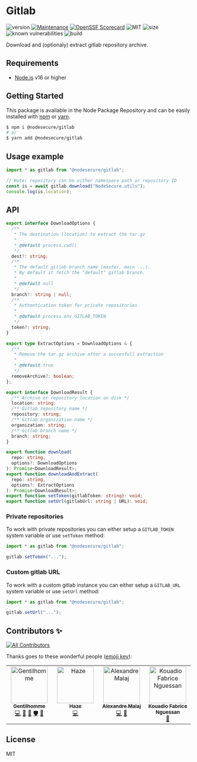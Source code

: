 # Gitlab

![version](https://img.shields.io/badge/dynamic/json.svg?style=for-the-badge&url=https://raw.githubusercontent.com/NodeSecure/gitlab/master/package.json&query=$.version&label=Version)
[![Maintenance](https://img.shields.io/badge/Maintained%3F-yes-green.svg?style=for-the-badge)](https://github.com/NodeSecure/gitlab/commit-activity)
[![OpenSSF
Scorecard](https://api.securityscorecards.dev/projects/github.com/NodeSecure/gitlab/badge?style=for-the-badge)](https://api.securityscorecards.dev/projects/github.com/NodeSecure/gitlab)
![MIT](https://img.shields.io/github/license/mashape/apistatus.svg?style=for-the-badge)
![size](https://img.shields.io/github/repo-size/NodeSecure/gitlab?style=for-the-badge)
![known vulnerabilities](https://img.shields.io/snyk/vulnerabilities/github/NodeSecure/gitlab?style=for-the-badge)
![build](https://img.shields.io/github/actions/workflow/status/NodeSecure/gitlab/node.js.yml?style=for-the-badge)

Download and (optionaly) extract gitlab repository archive.

## Requirements

- [Node.js](https://nodejs.org/en/) v16 or higher

## Getting Started

This package is available in the Node Package Repository and can be easily installed with [npm](https://docs.npmjs.com/getting-started/what-is-npm) or [yarn](https://yarnpkg.com).

```bash
$ npm i @nodesecure/gitlab
# or
$ yarn add @nodesecure/gitlab
```

## Usage example

```js
import * as gitlab from "@nodesecure/gitlab";

// Note: repository can be either namespace path or repository ID
const is = await gitlab.download("NodeSecure.utils");
console.log(is.location);
```

## API

```ts
export interface DownloadOptions {
  /**
   * The destination (location) to extract the tar.gz
   *
   * @default process.cwd()
   */
  dest?: string;
  /**
   * The default gitlab branch name (master, main ...).
   * By default it fetch the "default" gitlab branch.
   *
   * @default null
   */
  branch?: string | null;
  /**
   * Authentication token for private repositories
   *
   * @default process.env.GITLAB_TOKEN
   */
  token?: string;
}

export type ExtractOptions = DownloadOptions & {
  /**
   * Remove the tar.gz archive after a succesfull extraction
   *
   * @default true
   */
  removeArchive?: boolean;
};

export interface DownloadResult {
  /** Archive or repository location on disk */
  location: string;
  /** Gitlab repository name */
  repository: string;
  /** Gitlab organization name */
  organization: string;
  /** Gitlab branch name */
  branch: string;
}

export function download(
  repo: string,
  options?: DownloadOptions
): Promise<DownloadResult>;
export function downloadAndExtract(
  repo: string,
  options?: ExtractOptions
): Promise<DownloadResult>;
export function setToken(gitlabToken: string): void;
export function setUrl(gitlabUrl: string | URL): void;
```

### Private repositories

To work with private repositories you can either setup a `GITLAB_TOKEN` system variable or use `setToken` method:

```js
import * as gitlab from "@nodesecure/gitlab";

gitlab.setToken("...");
```

### Custom gitlab URL

To work with a custom gitlab instance you can either setup a `GITLAB_URL` system variable or use `setUrl` method:

```js
import * as gitlab from "@nodesecure/gitlab";

gitlab.setUrl("...");
```

## Contributors ✨

<!-- ALL-CONTRIBUTORS-BADGE:START - Do not remove or modify this section -->
[![All Contributors](https://img.shields.io/badge/all_contributors-4-orange.svg?style=flat-square)](#contributors-)
<!-- ALL-CONTRIBUTORS-BADGE:END -->

Thanks goes to these wonderful people ([emoji key](https://allcontributors.org/docs/en/emoji-key)):

<!-- ALL-CONTRIBUTORS-LIST:START - Do not remove or modify this section -->
<!-- prettier-ignore-start -->
<!-- markdownlint-disable -->
<table>
  <tbody>
    <tr>
      <td align="center" valign="top" width="14.28%"><a href="https://www.linkedin.com/in/thomas-gentilhomme/"><img src="https://avatars.githubusercontent.com/u/4438263?v=4?s=100" width="100px;" alt="Gentilhomme"/><br /><sub><b>Gentilhomme</b></sub></a><br /><a href="https://github.com/NodeSecure/gitlab/commits?author=fraxken" title="Code">💻</a> <a href="https://github.com/NodeSecure/gitlab/commits?author=fraxken" title="Documentation">📖</a> <a href="https://github.com/NodeSecure/gitlab/pulls?q=is%3Apr+reviewed-by%3Afraxken" title="Reviewed Pull Requests">👀</a> <a href="#security-fraxken" title="Security">🛡️</a> <a href="https://github.com/NodeSecure/gitlab/issues?q=author%3Afraxken" title="Bug reports">🐛</a></td>
      <td align="center" valign="top" width="14.28%"><a href="https://mickaelcroquet.fr"><img src="https://avatars.githubusercontent.com/u/23740372?v=4?s=100" width="100px;" alt="Haze"/><br /><sub><b>Haze</b></sub></a><br /><a href="https://github.com/NodeSecure/gitlab/commits?author=CroquetMickael" title="Code">💻</a></td>
      <td align="center" valign="top" width="14.28%"><a href="https://github.com/AlexandreMalaj"><img src="https://avatars.githubusercontent.com/u/32218832?v=4?s=100" width="100px;" alt="Alexandre Malaj"/><br /><sub><b>Alexandre Malaj</b></sub></a><br /><a href="https://github.com/NodeSecure/gitlab/commits?author=AlexandreMalaj" title="Code">💻</a> <a href="https://github.com/NodeSecure/gitlab/commits?author=AlexandreMalaj" title="Documentation">📖</a></td>
      <td align="center" valign="top" width="14.28%"><a href="https://github.com/fabnguess"><img src="https://avatars.githubusercontent.com/u/72697416?v=4?s=100" width="100px;" alt="Kouadio Fabrice Nguessan"/><br /><sub><b>Kouadio Fabrice Nguessan</b></sub></a><br /><a href="#maintenance-fabnguess" title="Maintenance">🚧</a></td>
    </tr>
  </tbody>
</table>

<!-- markdownlint-restore -->
<!-- prettier-ignore-end -->

<!-- ALL-CONTRIBUTORS-LIST:END -->

## License

MIT
